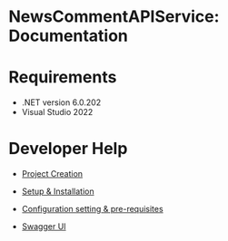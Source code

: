 # NewsCommentAPIService: Documentation

# Requirements
- .NET version 6.0.202
- Visual Studio 2022


# Developer Help	
* [Project Creation](create.md)

* [Setup & Installation](setup.md)

* [Configuration setting & pre-requisites](config.md)

* [Swagger UI](webapp.md)




